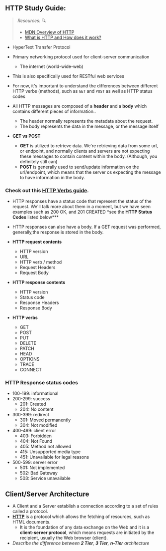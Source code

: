 ## HTTP Study Guide:

> _Resources:_ :mag:
>
> - [MDN Overview of HTTP](https://developer.mozilla.org/en-US/docs/Web/HTTP/Overview)
> - [What is HTTP and How does it work?](https://whatis.techtarget.com/definition/HTTP-Hypertext-Transfer-Protocol)

- HyperText Transfer Protocol

- Primary networking protocol used for client-server communication

  - The internet (world-wide-web)

- This is also specifically used for RESTful web services

- For now, it's important to understand the differences between different
  HTTP verbs (methods), such as <code>GET</code> and <code>POST</code> as well as HTTP status codes

- All HTTP messages are composed of a **header** and a **body** which contains different
  pieces of information..
  - The header normally represents the metadata about the request.
  - The body represents the data in the message, or the message itself
- **GET vs POST**
  - **GET** is utilized to retrieve data. We're retrieving data from some url, or endpoint,
    and normally clients and servers are not expecting these messages to contain content
    within the body. (Although, you definitely still can)
  - **POST** is generally used to send/update information on the url/endpoint, which means
    that the server os expecting the message to have information in the body.

### Check out this [HTTP Verbs guide](https://github.com/210517-Enterprise/demos/blob/main/week4/notes/http-verbs.md).

- HTTP responses have a status code that represent the status of the request. We'll talk
  more about them in a moment, but we have seen examples such as 200 OK, and 201 CREATED \*see the **HTTP Status Codes** listed below\*\*\*

- HTTP responses can also have a body. If a GET request was performed, generally,the response is stored in the body.

- **HTTP request contents**
  - HTTP version
  - URL
  - HTTP verb / method
  - Request Headers
  - Request Body
- **HTTP response contents**

  - HTTP version
  - Status code
  - Response Headers
  - Response Body

- **HTTP verbs**
  - GET
  - POST
  - PUT
  - DELETE
  - PATCH
  - HEAD
  - OPTIONS
  - TRACE
  - CONNECT

### HTTP Response status codes

- 100-199: informational
- 200-299: success
  - 201: Created
  - 204: No content
- 300-399: redirect
  - 301: Moved permanently
  - 304: Not modified
- 400-499: client error
  - 403: Forbidden
  - 404: Not Found
  - 405: Method not allowed
  - 415: Unsupported media type
  - 451: Unavailable for legal reasons
- 500-599: server error
  - 501: Not implemented
  - 502: Bad Gateway
  - 503: Service unavailable

## Client/Server Architecture

- A Client and a Server establish a connection according to a set of rules called a protocol.
- [**HTTP**](https://developer.mozilla.org/en-US/docs/Web/HTTP/Overview) is a protocol which allows the fetching of resources, such as HTML documents.
  - It is the foundation of any data exchange on the Web and it is a **client-server protocol**, which means requests are initiated by the recipient, usually the Web browser (client).
- _Describe the difference between **2 Tier**, **3 Tier**, **n-Tier** architecture_
